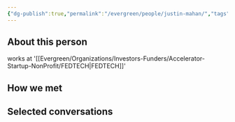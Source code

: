 ```yaml
---
{"dg-publish":true,"permalink":"/evergreen/people/justin-mahan/","tags":["people"]}
---
```


## About this person
works at '[[Evergreen/Organizations/Investors-Funders/Accelerator-Startup-NonProfit/FEDTECH\|FEDTECH]]'

## How we met


## Selected conversations
